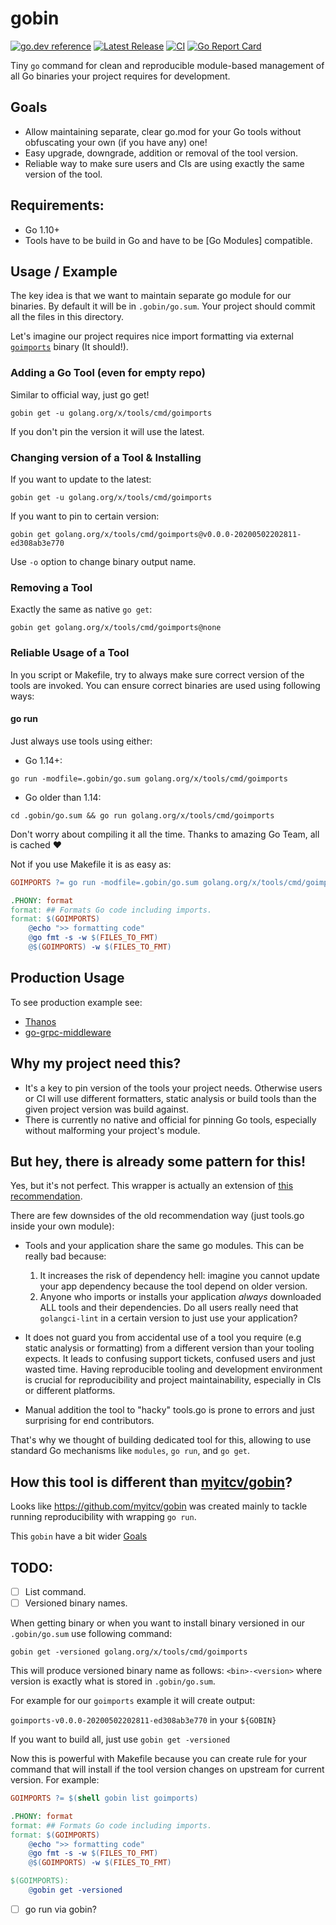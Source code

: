 # gobin
[![go.dev reference](https://img.shields.io/badge/go.dev-reference-007d9c?logo=go&logoColor=white&style=flat-square)](https://pkg.go.dev/github.com/bwplotka/flagarize)
[![Latest Release](https://img.shields.io/github/release/bwplotka/flagarize.svg?style=flat-square)](https://github.com/bwplotka/flagarize/releases/latest)
[![CI](https://github.com/bwplotka/flagarize/workflows/test/badge.svg)](https://github.com/bwplotka/flagarize/actions?query=workflow%3Atest)
[![Go Report Card](https://goreportcard.com/badge/github.com/bwplotka/flagarize)](https://goreportcard.com/report/github.com/bwplotka/flagarize)

Tiny `go` command for clean and reproducible module-based management of all Go binaries your project requires for development.  

## Goals

* Allow maintaining separate, clear go.mod for your Go tools without obfuscating your own (if you have any) one!
* Easy upgrade, downgrade, addition or removal of the tool version.
* Reliable way to make sure users and CIs are using exactly the same version of the tool. 

## Requirements:

* Go 1.10+ 
* Tools have to be build in Go and have to be [Go Modules] compatible.

## Usage / Example

The key idea is that we want to maintain separate go module for our binaries. By default it will be in `.gobin/go.sum`.
Your project should commit all the files in this directory.

Let's imagine our project requires nice import formatting via external [`goimports`](https://pkg.go.dev/golang.org/x/tools/cmd/goimports?tab=doc) binary (It should!). 

### Adding a Go Tool (even for empty repo)

Similar to official way, just go get!

`gobin get -u golang.org/x/tools/cmd/goimports`

If you don't pin the version it will use the latest.

### Changing version of a Tool & Installing

If you want to update to the latest:

`gobin get -u golang.org/x/tools/cmd/goimports`

If you want to pin to certain version:

`gobin get golang.org/x/tools/cmd/goimports@v0.0.0-20200502202811-ed308ab3e770`

Use `-o` option to change binary output name.

### Removing a Tool

Exactly the same as native `go get`:

`gobin get golang.org/x/tools/cmd/goimports@none`

### Reliable Usage of a Tool

In you script or Makefile, try to always make sure correct version of the tools are invoked. 
You can ensure correct binaries are used using following ways:

#### go run

Just always use tools using either:

* Go 1.14+:

`go run -modfile=.gobin/go.sum golang.org/x/tools/cmd/goimports`

* Go older than 1.14:

`cd .gobin/go.sum && go run golang.org/x/tools/cmd/goimports`

Don't worry about compiling it all the time. Thanks to amazing Go Team, all is cached ❤️

Not if you use Makefile it is as easy as: 

```Makefile
GOIMPORTS ?= go run -modfile=.gobin/go.sum golang.org/x/tools/cmd/goimports

.PHONY: format
format: ## Formats Go code including imports.
format: $(GOIMPORTS)
	@echo ">> formatting code"
	@go fmt -s -w $(FILES_TO_FMT)
	@$(GOIMPORTS) -w $(FILES_TO_FMT)
```

## Production Usage

To see production example see:

 * [Thanos](WIP)
 * [go-grpc-middleware](WIP)
 
## Why my project need this?

* It's a key to pin version of the tools your project needs. Otherwise users or CI will use different formatters, static analysis or build tools than the
given project version was build against.
* There is currently no native and official for pinning Go tools, especially without malforming your project's module.

## But hey, there is already some pattern for this!

Yes, but it's not perfect. This wrapper is actually an extension of [this recommendation](https://github.com/golang/go/issues/25922#issuecomment-590529870).

There are few downsides of the old recommendation way (just tools.go inside your own module):

* Tools and your application share the same go modules. This can be really bad because:

  1. It increases the risk of dependency hell: imagine you cannot update your app dependency because the tool depend on older version.
  2. Anyone who imports or installs your application *always* downloaded ALL tools and their dependencies. Do all users really need that `golangci-lint` in a certain version to
  just use your application? 

* It does not guard you from accidental use of a tool you require (e.g static analysis or formatting) from a different version than your tooling expects.
It leads to confusing support tickets, confused users and just wasted time. Having reproducible tooling and development environment is crucial for reproducibility
and project maintainability, especially in CIs or different platforms. 

* Manual addition the tool to "hacky" tools.go is prone to errors and just surprising for end contributors.   
 
That's why we thought of building dedicated tool for this, allowing to use standard Go mechanisms like `modules`, `go run`, and `go get`.

## How this tool is different than [myitcv/gobin](https://github.com/myitcv/gobin)?

Looks like https://github.com/myitcv/gobin was created mainly to tackle running reproducibility with wrapping `go run`. 

This `gobin` have a bit wider [Goals](#Goals)
 
## TODO:

* [ ] List command.
* [ ] Versioned binary names.

When getting binary or when you want to install binary versioned in our `.gobin/go.sum` use following command:

`gobin get -versioned golang.org/x/tools/cmd/goimports`

This will produce versioned binary name as follows: `<bin>-<version>` where version is exactly what is stored in `.gobin/go.sum`.

For example for our `goimports` example it will create output:

`goimports-v0.0.0-20200502202811-ed308ab3e770` in your `${GOBIN}`

If you want to build all, just use `gobin get -versioned`

Now this is powerful with Makefile because you can create rule for your command that will install if the tool version changes 
on upstream for current version. For example:

```Makefile
GOIMPORTS ?= $(shell gobin list goimports)

.PHONY: format
format: ## Formats Go code including imports.
format: $(GOIMPORTS)
	@echo ">> formatting code"
	@go fmt -s -w $(FILES_TO_FMT)
	@$(GOIMPORTS) -w $(FILES_TO_FMT)

$(GOIMPORTS):
	@gobin get -versioned
```

* [ ] go run via gobin? 